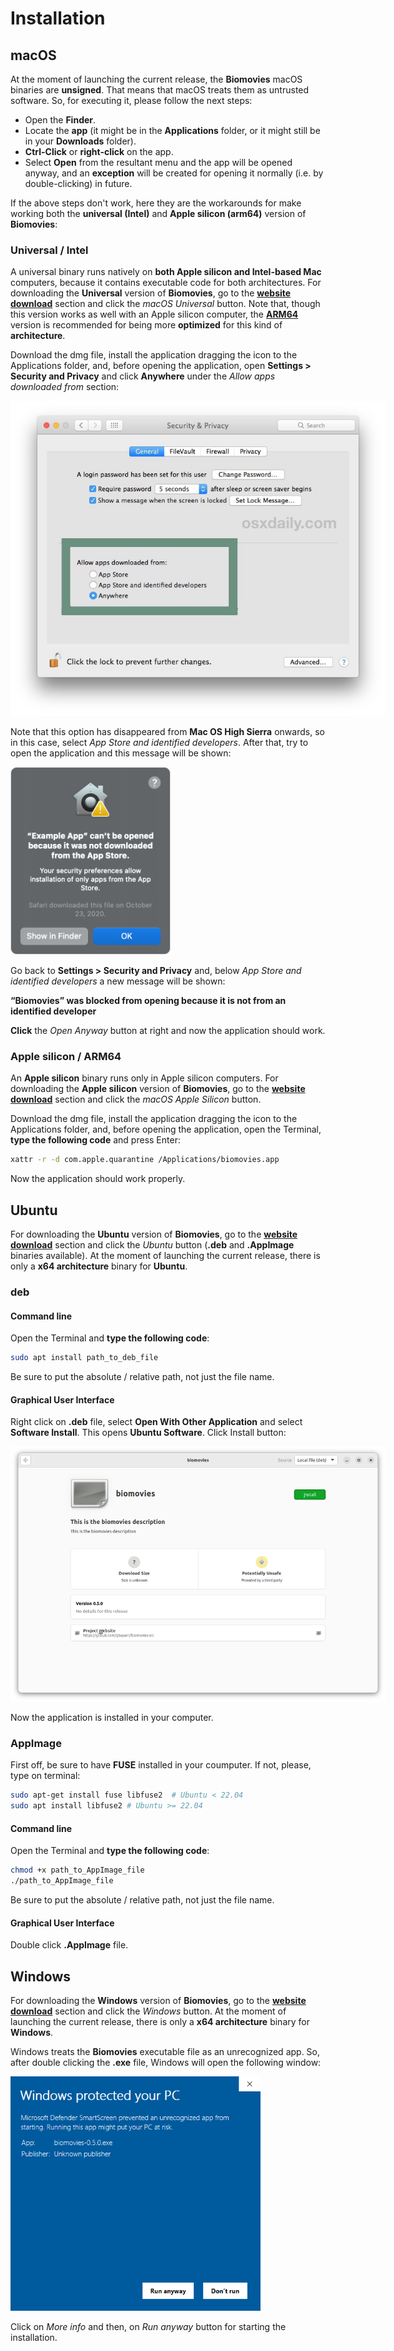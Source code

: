 # Installation

## macOS

At the moment of launching the current release, the **Biomovies** macOS binaries are **unsigned**. That means that macOS treats them as untrusted software. So, for executing it, please follow the next steps: 

* Open the **Finder**.
* Locate the **app** (it might be in the **Applications** folder, or it might still be in your **Downloads** folder).
* **Ctrl-Click** or **right-click** on the app. 
* Select **Open** from the resultant menu and the app will be opened anyway, and an **exception** will be created for opening it normally (i.e. by double-clicking) in future.

If the above steps don't work, here they are the workarounds for make working both the **universal (Intel)** and **Apple silicon (arm64)** version of **Biomovies**: 

### Universal / Intel 

A universal binary runs natively on **both Apple silicon and Intel-based Mac** computers, because it contains executable code for both architectures. For downloading the **Universal** version of **Biomovies**, go to the [**website download**](https://gbayarri.github.io/biomovies/#download) section and click the _macOS Universal_ button. Note that, though this version works as well with an Apple silicon computer, the [**ARM64**](#apple-silicon-arm64) version is recommended for being more **optimized** for this kind of **architecture**.

Download the dmg file, install the application dragging the icon to the Applications folder, and, before opening the application, open **Settings > Security and Privacy** and click **Anywhere** under the _Allow apps downloaded from_ section:

<img src="_static/installation/image4.jpg" style="max-width:600px; margin-bottom:0;" />

Note that this option has disappeared from **Mac OS High Sierra** onwards, so in this case, select _App Store and identified developers_. After that, try to open the application and this message will be shown:

<img src="_static/installation/image3.png" style="max-height:300px;" />

Go back to **Settings > Security and Privacy** and, below _App Store and identified developers_ a new message will be shown:

**“Biomovies” was blocked from opening because it is not from an identified developer**

**Click** the _Open Anyway_ button at right and now the application should work.

### Apple silicon / ARM64

An **Apple silicon** binary runs only in Apple silicon computers. For downloading the **Apple silicon** version of **Biomovies**, go to the [**website download**](https://gbayarri.github.io/biomovies/#download) section and click the _macOS Apple Silicon_ button.

Download the dmg file, install the application dragging the icon to the Applications folder, and, before opening the application, open the Terminal, **type the following code** and press Enter:

```bash
xattr -r -d com.apple.quarantine /Applications/biomovies.app
```

Now the application should work properly.

## Ubuntu

For downloading the **Ubuntu** version of **Biomovies**, go to the [**website download**](https://gbayarri.github.io/biomovies/#download) section and click the _Ubuntu_ button (**.deb** and **.AppImage** binaries available). At the moment of launching the current release, there is only a **x64 architecture** binary for **Ubuntu**.

### deb

#### Command line

Open the Terminal and **type the following code**:

```bash
sudo apt install path_to_deb_file
```

Be sure to put the absolute / relative path, not just the file name.

#### Graphical User Interface

Right click on **.deb** file, select **Open With Other Application** and select **Software Install**. This opens **Ubuntu Software**. Click Install button:

<img src="_static/installation/image1.png" style="max-width:600px;" />

Now the application is installed in your computer.

### AppImage

First off, be sure to have **FUSE** installed in your coumputer. If not, please, type on terminal:

```bash
sudo apt-get install fuse libfuse2  # Ubuntu < 22.04
sudo apt install libfuse2 # Ubuntu >= 22.04
```

#### Command line

Open the Terminal and **type the following code**:

```bash
chmod +x path_to_AppImage_file
./path_to_AppImage_file
```

Be sure to put the absolute / relative path, not just the file name.

#### Graphical User Interface

Double click **.AppImage** file.

## Windows

For downloading the **Windows** version of **Biomovies**, go to the [**website download**](https://gbayarri.github.io/biomovies/#download) section and click the _Windows_ button. At the moment of launching the current release, there is only a **x64 architecture** binary for **Windows**.

Windows treats the **Biomovies** executable file as an unrecognized app. So, after double clicking the **.exe** file, Windows will open the following window:

<img src="_static/installation/image5.png" style="max-width:400px;" />

Click on _More info_ and then, on _Run anyway_ button for starting the installation.




